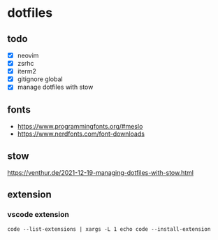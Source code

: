 # dotfiles

## todo
- [x] neovim 
- [x] zsrhc 
- [x] iterm2
- [x] gitignore global
- [x] manage dotfiles with stow 

## fonts
- https://www.programmingfonts.org/#meslo
- https://www.nerdfonts.com/font-downloads

## stow
https://venthur.de/2021-12-19-managing-dotfiles-with-stow.html

## extension
### vscode extension
```shell
code --list-extensions | xargs -L 1 echo code --install-extension
```
